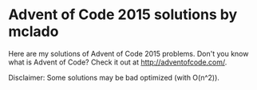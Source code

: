 # Advent of Code 2015 solutions by mclado

Here are my solutions of Advent of Code 2015 problems. Don't you know what is Advent of Code? Check it out at http://adventofcode.com/.


Disclaimer: Some solutions may be bad optimized (with O(n^2)).
